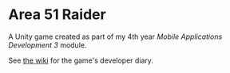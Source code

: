 # Area 51 Raider
A Unity game created as part of my 4th year *Mobile Applications Development 3* module.

See [the wiki](https://github.com/Ronan-H/area-51-raider/wiki) for the game's developer diary.
